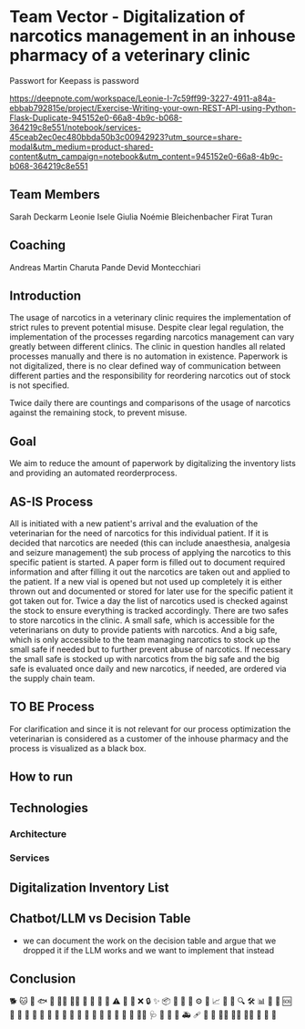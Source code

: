 # Team Vector - Digitalization of narcotics management in an inhouse pharmacy of a veterinary clinic

Passwort for Keepass is password

https://deepnote.com/workspace/Leonie-I-7c59ff99-3227-4911-a84a-ebbab792815e/project/Exercise-Writing-your-own-REST-API-using-Python-Flask-Duplicate-945152e0-66a8-4b9c-b068-364219c8e551/notebook/services-45ceab2ec0ec480bbda50b3c00942923?utm_source=share-modal&utm_medium=product-shared-content&utm_campaign=notebook&utm_content=945152e0-66a8-4b9c-b068-364219c8e551

## Team Members 
Sarah Deckarm
Leonie Isele 
Giulia Noémie Bleichenbacher 
Firat Turan

## Coaching 
Andreas Martin
Charuta Pande
Devid Montecchiari

## Introduction

The usage of narcotics in a veterinary clinic requires the implementation of strict rules to prevent potential misuse. Despite clear legal regulation, the implementation of the processes regarding narcotics management can vary greatly between different clinics. The clinic in question handles all related processes manually and there is no automation in existence. Paperwork is not digitalized, there is no clear defined way of communication between different parties and the responsibility for reordering narcotics out of stock is not specified. 

Twice daily there are countings and comparisons of the usage of narcotics against the remaining stock, to prevent misuse. 

## Goal

We aim to reduce the amount of paperwork by digitalizing the inventory lists and providing an automated reorderprocess. 

## AS-IS Process

All is initiated with a new patient's arrival and the evaluation of the veterinarian for the need of narcotics for this individual patient. If it is decided that narcotics are needed (this can include anaesthesia, analgesia and seizure management) the sub process of applying the narcotics to this specific patient is started. A paper form is filled out to document required information and after filling it out the narcotics are taken out and applied to the patient. If a new vial is opened but not used up completely it is either thrown out and documented or stored for later use for the specific patient it got taken out for. 
Twice a day the list of narcotics used is checked against the stock to ensure everything is tracked accordingly. There are two safes to store narcotics in the clinic. A small safe, which is accessible for the veterinarians on duty to provide patients with narcotics. And a big safe, which is only accessible to the team managing narcotics to stock up the small safe if needed but to further prevent abuse of narcotics. 
If necessary the small safe is stocked up with narcotics from the big safe and the big safe is evaluated once daily and new narcotics, if needed, are ordered via the supply chain team. 

## TO BE Process 

For clarification and since it is not relevant for our process optimization the veterinarian is considered as a customer of the inhouse pharmacy and the process is visualized as a black box. 

## How to run 

## Technologies 

### Architecture 

### Services

## Digitalization Inventory List 

## Chatbot/LLM vs Decision Table 
- we can document the work on the decision table and argue that we dropped it if the LLM works and we want to implement that instead 

## Conclusion 
🐕
🐱
🐴
🐟
🦜
👨‍💻
👩‍⚕️
🌟
🙏
💊
🦠
⚠️
📄
💉
❌
🔒
✨
📦
🏥
🐾
🔄
⚙️
📅
📈
💬
📧
🔍
🛠️
📊
📝
🛑
🆘
🦓
🦒
🦔
🦩
🦣
🦥
🦦
🐆
🐅
🦀
🦞
🐧
🦉
🦚
🦜
🐢
🐍
🦘💉
🩺
🏥
🩻
💊
🚑
🩹
🤕
🤒
🧑‍⚕️
👩‍⚕️
👨‍⚕️
🦠
🧬
🦷
